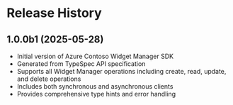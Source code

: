 # Release History

## 1.0.0b1 (2025-05-28)

- Initial version of Azure Contoso Widget Manager SDK
- Generated from TypeSpec API specification
- Supports all Widget Manager operations including create, read, update, and delete operations
- Includes both synchronous and asynchronous clients
- Provides comprehensive type hints and error handling

